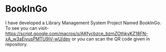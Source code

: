 # BookInGo
I have developed a Library Management System Project Named BookInGo. 
To see you can visit-
https://script.google.com/macros/s/AKfycbzce_bzmZOthkyKZ18FN-xA_w3aEjvusPMTU9iV-wU/dev
or you can scan the QR code given in repository.
